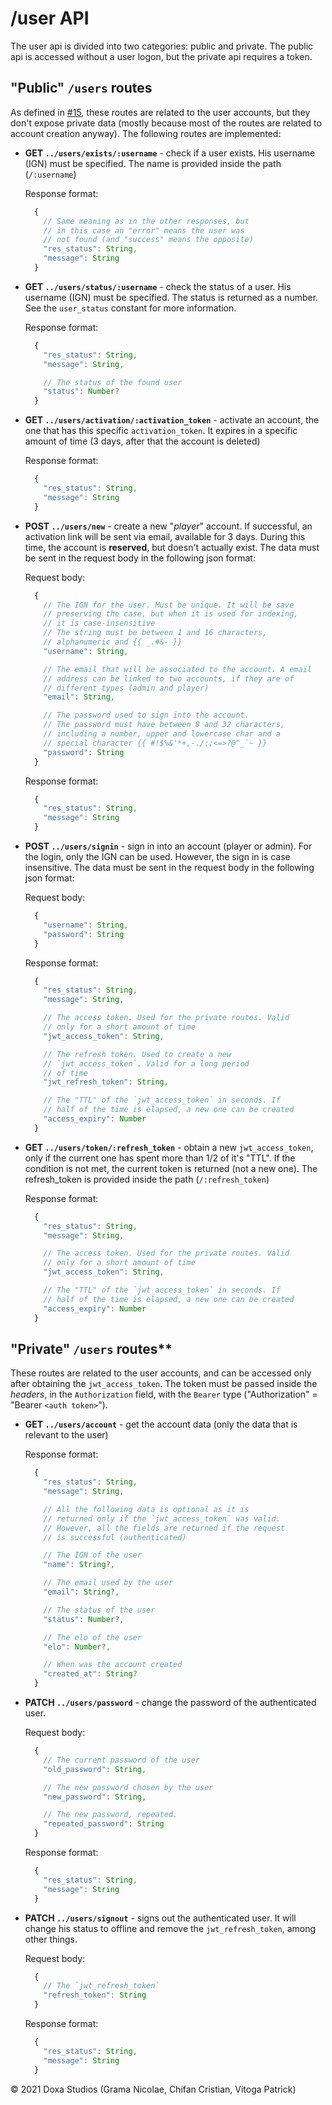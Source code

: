 # /user API

The user api is divided into two categories: public and private. The public api is accessed without a user logon, but the private api requires a token.

## "Public" `/users` routes

As defined in [#15](https://github.com/gramanicu/cooking-crisis-api/issues/15), these routes are related to the user accounts, but they don't expose private data (mostly because most of the routes are related to account creation anyway). The following routes are implemented:

-   **GET `../users/exists/:username`** - check if a user exists. His username (IGN) must be specified. The name is provided inside the path (`/:username`)

    Response format:

    ```js
      {
        // Same meaning as in the other responses, but
        // in this case an "error" means the user was
        // not found (and "success" means the opposite)
        "res_status": String,
        "message": String
      }
    ```

-   **GET `../users/status/:username`** - check the status of a user. His username (IGN) must be specified. The status is returned as a number. See the `user_status` constant for more information.

    Response format:

    ```js
      {
        "res_status": String,
        "message": String,

        // The status of the found user
        "status": Number?
      }
    ```

-   **GET `../users/activation/:activation_token`** - activate an account, the one that has this specific `activation_token`. It expires in a specific amount of time (3 days, after that the account is deleted)

    Response format:

    ```js
      {
        "res_status": String,
        "message": String
      }
    ```

-   **POST `../users/new`** - create a new "_player_" account. If successful, an activation link will be sent via email, available for 3 days. During this time, the account is **reserved**, but doesn't actually exist. The data must be sent in the request body in the following json format:

    Request body:

    ```js
      {
        // The IGN for the user. Must be unique. It will be save
        // preserving the case, but when it is used for indexing,
        // it is case-insensitive
        // The string must be between 1 and 16 characters,
        // alphanumeric and {{ _.#&- }}
        "username": String,

        // The email that will be associated to the account. A email
        // address can be linked to two accounts, if they are of
        // different types (admin and player)
        "email": String,

        // The password used to sign into the account.
        // The password must have between 8 and 32 characters,
        // including a number, upper and lowercase char and a
        // special character {{ #!$%&'*+,-./:;<=>?@^_`~ }}
        "password": String
      }
    ```

    Response format:

    ```js
      {
        "res_status": String,
        "message": String
      }
    ```

-   **POST `../users/signin`** - sign in into an account (player or admin). For the login, only the IGN can be used. However, the sign in is case insensitive. The data must be sent in the request body in the following json format:

    Request body:

    ```js
      {
        "username": String,
        "password": String
      }
    ```

    Response format:

    ```js
      {
        "res_status": String,
        "message": String,

        // The access token. Used for the private routes. Valid
        // only for a short amount of time
        "jwt_access_token": String,

        // The refresh token. Used to create a new
        // `jwt_access_token`. Valid for a long period
        // of time
        "jwt_refresh_token": String,

        // The "TTL" of the `jwt_access_token` in seconds. If
        // half of the time is elapsed, a new one can be created
        "access_expiry": Number
      }
    ```

-   **GET `../users/token/:refresh_token`** - obtain a new `jwt_access_token`, only if the current one has spent more than 1/2 of it's "TTL". If the condition is not met, the current token is returned (not a new one). The refresh_token is provided inside the path (`/:refresh_token`)

    Response format:

    ```js
      {
        "res_status": String,
        "message": String,

        // The access token. Used for the private routes. Valid
        // only for a short amount of time
        "jwt_access_token": String,

        // The "TTL" of the `jwt_access_token` in seconds. If
        // half of the time is elapsed, a new one can be created
        "access_expiry": Number
      }
    ```

## "Private" `/users` routes\*\*

These routes are related to the user accounts, and can be accessed only after obtaining the `jwt_access_token`. The token must be passed inside the _headers_, in the `Authorization` field, with the `Bearer` type ("Authorization" = "Bearer `<auth token>`").

-   **GET `../users/account`** - get the account data (only the data that is relevant to the user)

    Response format:

    ```js
      {
        "res_status": String,
        "message": String,

        // All the following data is optional as it is
        // returned only if the `jwt_access_token` was valid.
        // However, all the fields are returned if the request
        // is successful (authenticated)

        // The IGN of the user
        "name": String?,

        // The email used by the user
        "email": String?,

        // The status of the user
        "status": Number?,

        // The elo of the user
        "elo": Number?,

        // When was the account created
        "created_at": String?
      }
    ```

-   **PATCH `../users/password`** - change the password of the authenticated user.

    Request body:

    ```js
      {
        // The current password of the user
        "old_password": String,

        // The new password chosen by the user
        "new_password": String,

        // The new password, repeated.
        "repeated_password": String
      }
    ```

    Response format:

    ```js
      {
        "res_status": String,
        "message": String
      }
    ```

-   **PATCH `../users/signout`** - signs out the authenticated user. It will change his status to offline and remove the `jwt_refresh_token`, among other things.

    Request body:

    ```js
      {
        // The `jwt_refresh_token`
        "refresh_token": String
      }
    ```

    Response format:

    ```js
      {
        "res_status": String,
        "message": String
      }
    ```

© 2021 Doxa Studios (Grama Nicolae, Chifan Cristian, Vitoga Patrick)
